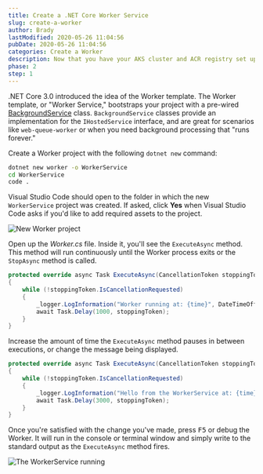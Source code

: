 ```yaml
---
title: Create a .NET Core Worker Service
slug: create-a-worker
author: Brady
lastModified: 2020-05-26 11:04:56
pubDate: 2020-05-26 11:04:56
categories: Create a Worker
description: Now that you have your AKS cluster and ACR registry set up, you get to write your first microservice to deploy to it.
phase: 2
step: 1
---
```


.NET Core 3.0 introduced the idea of the Worker template. The Worker template, or "Worker Service," bootstraps your project with a pre-wired [BackgroundService](https://docs.microsoft.com/aspnet/core/fundamentals/host/hosted-services?view=aspnetcore-3.1&tabs=visual-studio#backgroundservice-base-class) class. `BackgroundService` classes provide an implementation for the `IHostedService` interface, and are great for scenarios like `web-queue-worker` or when you need background processing that "runs forever."

Create a Worker project with the following `dotnet new` command:

```bash
dotnet new worker -o WorkerService
cd WorkerService
code .
```

Visual Studio Code should open to the folder in which the new `WorkerService` project was created. If asked, click **Yes** when Visual Studio Code asks if you'd like to add required assets to the project.

![New Worker project](media/new-worker-project.png)

Open up the *Worker.cs* file. Inside it, you'll see the `ExecuteAsync` method. This method will run continuously until the Worker process exits or the `StopAsync` method is called.

```csharp
protected override async Task ExecuteAsync(CancellationToken stoppingToken)
{
    while (!stoppingToken.IsCancellationRequested)
    {
        _logger.LogInformation("Worker running at: {time}", DateTimeOffset.Now);
        await Task.Delay(1000, stoppingToken);
    }
}
```

Increase the amount of time the `ExecuteAsync` method pauses in between executions, or change the message being displayed.

```csharp
protected override async Task ExecuteAsync(CancellationToken stoppingToken)
{
    while (!stoppingToken.IsCancellationRequested)
    {
        _logger.LogInformation("Hello from the WorkerService at: {time}", DateTimeOffset.Now);
        await Task.Delay(3000, stoppingToken);
    }
}
```

Once you're satisfied with the change you've made, press <kbd>F5</kbd> or debug the Worker. It will run in the console or terminal window and simply write to the standard output as the `ExecuteAsync` method fires.

![The WorkerService running](media/worker-executing.png)
